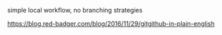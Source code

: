 simple local workflow, no branching strategies

https://blog.red-badger.com/blog/2016/11/29/gitgithub-in-plain-english
